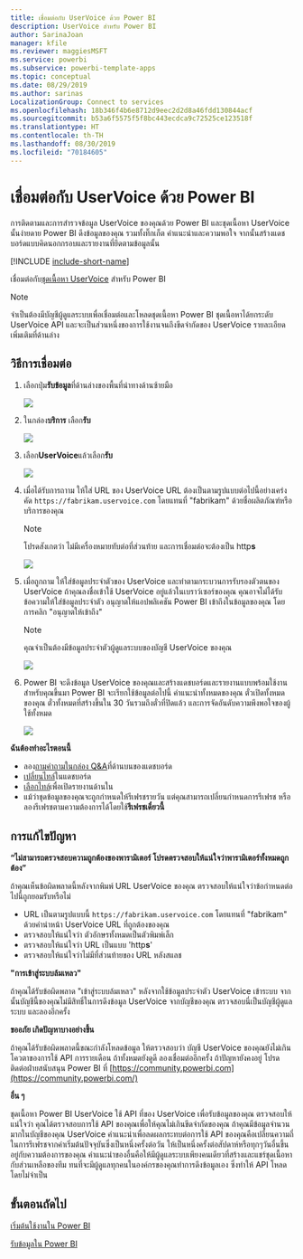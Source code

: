 ```yaml
---
title: เชื่อมต่อกับ UserVoice ด้วย Power BI
description: UserVoice สำหรับ Power BI
author: SarinaJoan
manager: kfile
ms.reviewer: maggiesMSFT
ms.service: powerbi
ms.subservice: powerbi-template-apps
ms.topic: conceptual
ms.date: 08/29/2019
ms.author: sarinas
LocalizationGroup: Connect to services
ms.openlocfilehash: 18b346f4b6e8712d9eec2d2d8a46fdd130844acf
ms.sourcegitcommit: b53a6f5575f5f8bc443ecdca9c72525ce123518f
ms.translationtype: HT
ms.contentlocale: th-TH
ms.lasthandoff: 08/30/2019
ms.locfileid: "70184605"
---
```

# <a name="connect-to-uservoice-with-power-bi"></a>เชื่อมต่อกับ UserVoice ด้วย Power BI
การติดตามและการสำรวจข้อมูล UserVoice ของคุณด้วย Power BI และชุดเนื้อหา UserVoice นั้นง่ายดาย Power BI ดึงข้อมูลของคุณ รวมทั้งทิ๊กเก็ต คำแนะนำและความพอใจ จากนั้นสร้างแดชบอร์ดแบบคิดนอกกรอบและรายงานที่ยึดตามข้อมูลนั้น

[!INCLUDE [include-short-name](./includes/service-deprecate-content-packs.md)]

เชื่อมต่อกับ[ชุดเนื้อหา UserVoice](https://app.powerbi.com/getdata/services/uservoice) สำหรับ Power BI

>[!NOTE]
>จำเป็นต้องมีบัญชีผู้ดูแลระบบเพื่อเชื่อมต่อและโหลดชุดเนื้อหา Power BI ชุดเนื้อหาได้ยกระดับ UserVoice API และจะเป็นส่วนหนึ่งของการใช้งานจนถึงขีดจำกัดของ UserVoice รายละเอียดเพิ่มเติมที่ด้านล่าง

## <a name="how-to-connect"></a>วิธีการเชื่อมต่อ
1. เลือกปุ่ม**รับข้อมูล**ที่ด้านล่างของพื้นที่นำทางด้านซ้ายมือ
   
   ![](media/service-connect-to-uservoice/pbi_getdata.png)
2. ในกล่อง**บริการ** เลือก**รับ**
   
   ![](media/service-connect-to-uservoice/pbi_getservices.png) 
3. เลือก**UserVoice**แล้วเลือก**รับ**
   
   ![](media/service-connect-to-uservoice/uservoice.png)
4. เมื่อได้รับการถาาม ให้ใส่ URL ของ UserVoice URL ต้องเป็นตามรูปแบบต่อไปนี้อย่างเคร่งคัด `https://fabrikam.uservoice.com` โดยแทนที่ "fabrikam" ด้วยชื่อผลิตภัณฑ์หรือบริการของคุณ
   
   >[!NOTE]
   >โปรดสังเกตว่า ไม่มีเครื่องหมายทับต่อที่ส่วนท้าย และการเชื่อมต่อจะต้องเป็น http**s**
   
   ![](media/service-connect-to-uservoice/capture.png)
5. เมื่อถูกถาม ให้ใส่ข้อมูลประจำตัวของ UserVoice และทำตามกระบวนการรับรองตัวตนของ UserVoice ถ้าคุณลงชื่อเข้าใช้ UserVoice อยู่แล้วในเบราว์เซอร์ของคุณ คุณอาจไม่ได้รับข้อความให้ใส่ข้อมูลประจำตัว อนุญาตให้แอปพลิเคชัน Power BI เข้าถึงในข้อมูลของคุณ โดยการคลิก "อนุญาตให้เข้าถึง"
   
   >[!NOTE]
   >คุณจำเป็นต้องมีข้อมูลประจำตัวผู้ดูแลระบบของบัญชี UserVoice ของคุณ
   
   ![](media/service-connect-to-uservoice/capture3.png)
6. Power BI จะดึงข้อมูล UserVoice ของคุณและสร้างแดชบอร์ดและรายงานแบบพร้อมใช้งานสำหรับคุณขึ้นมา Power BI จะเรียกใช้ข้อมูลต่อไปนี้ คำแนะนำทั้งหมดของคุณ ตั๋วเปิดทั้งหมดของคุณ ตั๋วทั้งหมดที่สร้างขึ้นใน 30 วันรวมถึงตั๋วที่ปิดแล้ว และการจัดอันดับความพึงพอใจของผู้ใช้ทั้งหมด
   
   ![](media/service-connect-to-uservoice/capture4.png)

**ฉันต้องทำอะไรตอนนี้**

* ลอง[ถามคำถามในกล่อง Q&A](consumer/end-user-q-and-a.md)ที่ด้านบนของแดชบอร์ด
* [เปลี่ยนไทล์](service-dashboard-edit-tile.md)ในแดชบอร์ด
* [เลือกไทล์](consumer/end-user-tiles.md)เพื่อเปิดรายงานด้านใน
* แม้ว่าชุดข้อมูลของคุณจะถูกกำหนดให้รีเฟรชรายวัน แต่คุณสามารถเปลี่ยนกำหนดการรีเฟรช หรือลองรีเฟรชตามความต้องการได้โดยใช้**รีเฟรชเดี๋ยวนี้**

## <a name="troubleshooting"></a>การแก้ไขปัญหา
**“ไม่สามารถตรวจสอบความถูกต้องของพารามิเตอร์ โปรดตรวจสอบให้แน่ใจว่าพารามิเตอร์ทั้งหมดถูกต้อง”**

ถ้าคุณเห็นข้อผิดพลาดนี้หลังจากพิมพ์ URL UserVoice ของคุณ ตรวจสอบให้แน่ใจว่าข้อกำหนดต่อไปนี้ถูกยอมรับหรือไม่

* URL เป็นตามรูปแบบนี้ `https://fabrikam.uservoice.com` โดยแทนที่ "fabrikam" ด้วยคำนำหน้า UserVoice URL ที่ถูกต้องของคุณ
* ตรวจสอบให้แน่ใจว่า ตัวอักษรทั้งหมดเป็นตัวพิมพ์เล็ก
* ตรวจสอบให้แน่ใจว่า URL เป็นแบบ 'http**s**'
* ตรวจสอบให้แน่ใจว่าไม่มีที่ส่วนท้ายของ URL หลังสแลช

**"การเข้าสู่ระบบล้มเหลว"**

ถ้าคุณได้รับข้อผิดพลาด "เข้าสู่ระบบล้มเหลว" หลังจากใช้ข้อมูลประจำตัว UserVoice เข้าระบบ จากนั้นบัญชีนี้ของคุณไม่มีสิทธิ์ในการดึงข้อมูล UserVoice จากบัญชีของคุณ ตรวจสอบนี่เป็นบัญชีผู้ดูแลระบบ และลองอีกครั้ง

**ขออภัย เกิดปัญหาบางอย่างขึ้น**

ถ้าคุณได้รับข้อผิดพลาดนี้ขณะกำลังโหลดข้อมูล ให้ตรวจสอบว่า บัญชี UserVoice ของคุณยังไม่เกินโควตาของการใช้ API การรายเดือน ถ้าทั้งหมดยังดูดี ลองเชื่อมต่ออีกครั้ง ถ้าปัญหายังคงอยู่ โปรดติดต่อฝ่ายสนับสนุน Power BI ที่ [https://community.powerbi.com](https://community.powerbi.com/)

**อื่น ๆ**  

ชุดเนื้อหา Power BI UserVoice ใช้ API ที่ของ UserVoice เพื่อรับข้อมูลของคุณ ตรวจสอบให้แน่ใจว่า คุณได้ตรวจสอบการใช้ API ของคุณเพื่อให้คุณไม่เกินขีดจำกัดของคุณ ถ้าคุณมีข้อมูลจำนวนมากในบัญชีของคุณ UserVoice คำแนะนำเพื่อลดผลกระทบต่อการใช้ API ของคุณคือเปลี่ยนความถี่ในการรีเฟรชจากค่าเริ่มต้นปัจจุบันซึ่งเป็นหนึ่งครั้งต่อวัน ให้เป็นหนึ่งครั้งต่อสัปดาห์หรือทุกๆวันอื่นขึ้นอยู่กับความต้องการของคุณ คำแนะนำของอื่นคือให้มีผู้ดูแลระบบเพียงคนเดียวที่สร้างและแชร์ชุดเนื้อหากับส่วนเหลือของทีม ทนที่จะมีผู้ดูแลทุกคนในองค์กรของคุณทำการดึงข้อมูลเอง ซึ่งทำให้ API โหลดโดยไม่จำเป็น

## <a name="next-steps"></a>ขั้นตอนถัดไป
[เริ่มต้นใช้งานใน Power BI](service-get-started.md)

[รับข้อมูลใน Power BI](service-get-data.md)

